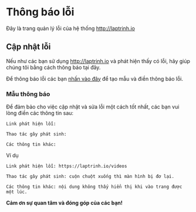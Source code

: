 # Thông báo lỗi

Đây là trang quản lý lỗi của hệ thống http://laptrinh.io

## Cập nhật lỗi

Nếu như các bạn sử dụng http://laptrinh.io và phát hiện thấy có lỗi, hãy giúp chúng tôi bằng cách thông báo tại đây.

Để thông báo lỗi các bạn [nhấn vào đây](https://github.com/laptrinhio/bug-reports/issues/new) để tạo mẫu và điền thông báo lỗi.

### Mẫu thông báo

Để đảm bảo cho việc cập nhật và sửa lỗi một cách tốt nhất, các bạn vui lòng điền các thông tin sau:

```
Link phát hiện lỗi:

Thao tác gây phát sinh:

Các thông tin khác:
```

Ví dụ

```
Link phát hiện lỗi: https://laptrinh.io/videos

Thao tác gây phát sinh: cuộn chuột xuống thì màn hình bị đơ lại.

Các thông tin khác: nội dung không thấy hiển thị khi vào trang được một lúc.
```


**Cảm ơn sự quan tâm và đóng góp của các bạn!**